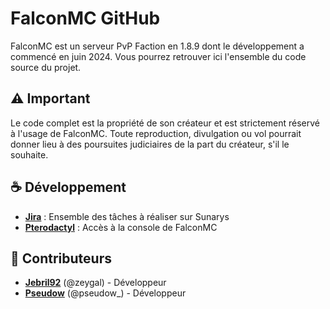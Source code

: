 # FalconMC GitHub

FalconMC est un serveur PvP Faction en 1.8.9 dont le développement a commencé en juin 2024. Vous pourrez retrouver ici l'ensemble du code source du projet.

## ⚠️ Important
Le code complet est la propriété de son créateur et est strictement réservé à l'usage de FalconMC.
Toute reproduction, divulgation ou vol pourrait donner lieu à des poursuites judiciaires de la part du créateur, s'il le souhaite.

## ☕ Développement
- [**Jira**](https://workmc.atlassian.net/jira/software/projects/KAN/boards/1) : Ensemble des tâches à réaliser sur Sunarys
- [**Pterodactyl**](http://panel.falconmc.fr) : Accès à la console de FalconMC

## 👀 Contributeurs
- [**Jebril92**](https://github.com/jebril92) (@zeygal) - Développeur
- [**Pseudow**](https://github.com/Pseudow) (@pseudow_) - Développeur

